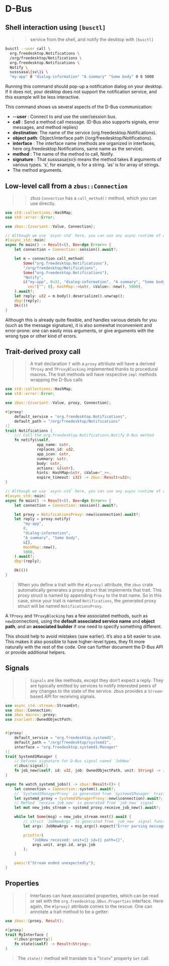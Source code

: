 # D-Bus 

## Shell interaction using `[busctl]`

>>  service from the shell, and notify the desktop with `[busctl]`

```bash
busctl --user call \
  org.freedesktop.Notifications \
  /org/freedesktop/Notifications \
  org.freedesktop.Notifications \
  Notify \
  susssasa\{sv\}i \
  "my-app" 0 "dialog-information" "A summary" "Some body" 0 0 5000
```

Running this command should pop-up a notification dialog on your desktop. If it does not, your desktop does not support the notification service, and this example will be less interactive.

This command shows us several aspects of the D-Bus communication:

* **--user**     : Connect to and use the user/session bus.
* **call**       : Send a method call message. (D-Bus also supports signals, error messages, and method replies)
* **destination**: The name of the service (org.freedesktop.Notifications).
* **object path**: Object/interface path (/org/freedesktop/Notifications).
* **interface**  : The interface name (methods are organized in interfaces, here org.freedesktop.Notifications, same name as the service).
* **method**     : The name of the method to call, Notify.
* **signature**  : That susssasa{sv}i means the method takes 8 arguments of various types. ‘s’, for example, is for a string. ‘as’ is for array of strings.
* The method arguments.

## Low-level call from a `zbus::Connection`

>> zbus `Connection` has a `call_method()` method, which you can use directly.

```rust
use std::collections::HashMap;
use std::error::Error;

use zbus::{zvariant::Value, Connection};

// Although we use `async-std` here, you can use any async runtime of choice.
#[async_std::main]
async fn main() -> Result<(), Box<dyn Error>> {
    let connection = Connection::session().await?;

    let m = connection.call_method(
        Some("org.freedesktop.Notifications"),
        "/org/freedesktop/Notifications",
        Some("org.freedesktop.Notifications"),
        "Notify",
        &("my-app", 0u32, "dialog-information", "A summary", "Some body",
          vec![""; 0], HashMap::<&str, &Value>::new(), 5000),
    ).await?;
    let reply: u32 = m.body().deserialize().unwrap();
    dbg!(reply);
    Ok(())
}
```


Although this is already quite flexible, and handles various details for you (such as the message signature), it is also somewhat inconvenient and error-prone: one can easily miss arguments, or give arguments with the wrong type or other kind of errors.


## Trait-derived proxy call

>> A trait declaration `T` with a `proxy` attribute will have a derived `TProxy` and `TProxyBlocking` implemented thanks to procedural macros. The trait methods will have respective `impl` methods wrapping the D-Bus calls

```rust
use std::collections::HashMap;
use std::error::Error;

use zbus::{zvariant::Value, proxy, Connection};

#[proxy(
    default_service = "org.freedesktop.Notifications",
    default_path = "/org/freedesktop/Notifications"
)]
trait Notifications {
    /// Call the org.freedesktop.Notifications.Notify D-Bus method
    fn notify(&self,
              app_name: &str,
              replaces_id: u32,
              app_icon: &str,
              summary: &str,
              body: &str,
              actions: &[&str],
              hints: HashMap<&str, &Value<'_>>,
              expire_timeout: i32) -> zbus::Result<u32>;
}

// Although we use `async-std` here, you can use any async runtime of choice.
#[async_std::main]
async fn main() -> Result<(), Box<dyn Error>> {
    let connection = Connection::session().await?;

    let proxy = NotificationsProxy::new(&connection).await?;
    let reply = proxy.notify(
        "my-app",
        0,
        "dialog-information",
        "A summary", "Some body",
        &[],
        HashMap::new(),
        5000,
    ).await?;
    dbg!(reply);

    Ok(())
}
```

> When you define a trait with the `#[proxy]` attribute, the `zbus` crate automatically generates a proxy struct that implements that trait. This proxy struct is named by appending `Proxy` to the trait name. So in this case, since your trait is named `Notifications`, the generated proxy struct will be named `NotificationsProxy`.

A `TProxy` and `TProxyBlocking` has a few associated methods, such as `new`(connection), using the **default associated service name** and **object path**, and an **associated builder** if one need to specify something different.

This should help to avoid mistakes (saw earlier). It’s also a bit easier to use. This makes it also possible to have higher-level types, they fit more naturally with the rest of the code. One can further document the D-Bus API or provide additional helpers.

## Signals

>> `Signals` are like methods, except they don’t expect a reply. They are typically emitted by services to notify interested peers of any changes to the state of the service. zbus provides a `Stream`-based API for receiving signals.

```rust
use async_std::stream::StreamExt;
use zbus::Connection;
use zbus_macros::proxy;
use zvariant::OwnedObjectPath;


#[proxy(
    default_service = "org.freedesktop.systemd1",
    default_path = "/org/freedesktop/systemd1",
    interface = "org.freedesktop.systemd1.Manager"
)]
trait Systemd1Manager {
    // Defines signature for D-Bus signal named `JobNew`
    #[zbus(signal)]
    fn job_new(&self, id: u32, job: OwnedObjectPath, unit: String) -> zbus::Result<()>;
}

async fn watch_systemd_jobs() -> zbus::Result<()> {
    let connection = Connection::system().await?;
    // `Systemd1ManagerProxy` is generated from `Systemd1Manager` trait
    let systemd_proxy = Systemd1ManagerProxy::new(&connection).await?;
    // Method `receive_job_new` is generated from `job_new` signal
    let mut new_jobs_stream = systemd_proxy.receive_job_new().await?;

    while let Some(msg) = new_jobs_stream.next().await {
        // struct `JobNewArgs` is generated from `job_new` signal function arguments
        let args: JobNewArgs = msg.args().expect("Error parsing message");

        println!(
            "JobNew received: unit={} id={} path={}",
            args.unit, args.id, args.job
        );
    }

    panic!("Stream ended unexpectedly");
} 
```

## Properties

>> Interfaces can have associated properties, which can be read or set with the `org.freedesktop.DBus.Properties` interface. Here again, the `#[proxy]` attribute comes to the rescue. One can annotate a trait method to be a getter:

```rust
use zbus::{proxy, Result};

#[proxy]
trait MyInterface {
    #[zbus(property)]
    fn state(&self) -> Result<String>;
}
```

> The `state()` method will translate to a "`State`" property `Get` call.

